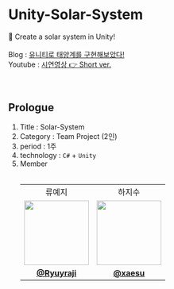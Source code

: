 # Unity-Solar-System
🌌 Create a solar system in Unity! <br><br>
Blog : [유니티로 태양계를 구현해보았다!](https://velog.io/@xaesu/Unity-%ED%83%9C%EC%96%91%EA%B3%84-%EA%B5%AC%ED%98%84) <br>
Youtube : [시연영상 👉 Short ver.](https://www.youtube.com/shorts/H-_yuv3iotg)

<br>

## Prologue
1. Title : Solar-System
2. Category : Team Project (2인)
3. period : 1주
4. technology : `C#` + `Unity`
5. Member <br><br>
   <table>
 <tr>
    <td align="center"><a>류예지</a></a>
    <td align="center"><a>하지수</a></a>
  </tr>
 <tr>
    <td align="center"><a href="https://github.com/Ryuyraji"><img src="https://avatars.githubusercontent.com/Ryuyraji" width="130px;" alt=""></a></td>
    <td align="center"><a href="https://github.com/xaesu"><img src="https://avatars.githubusercontent.com/xaesu" width="130px;" alt=""></a></td>
  </tr>
  <tr>
    <td align="center"><a href="https://github.com/Ryuyraji"><b>@Ryuyraji</b></a></td>
    <td align="center"><a href="https://github.com/xaesu"><b>@xaesu</b></a></td>
  </tr>
</table>

